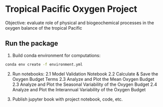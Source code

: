 # Tropical Pacific Oxygen Project
Objective: evaluate role of physical and biogeochemical processes in the oxygen balance of the tropical Pacific 

## Run the package
1. Build conda environment for computations:

```bash
conda env create -f environment.yml
```
2. Run notebooks:
    2.1 Model Validation Notebook
    2.2 Calculate & Save the Oxygen Budget Terms 
    2.3 Analyze and Plot the Mean Oxygen Budget 
    2.3 Analyze and Plot the Seasonal Variability of the Oxygen Budget 
    2.4 Analyze and Plot the Interannual Variability of the Oxygen Budget 
    
3. Publish jupyter book with project notebook, code, etc.         
    
    
    
